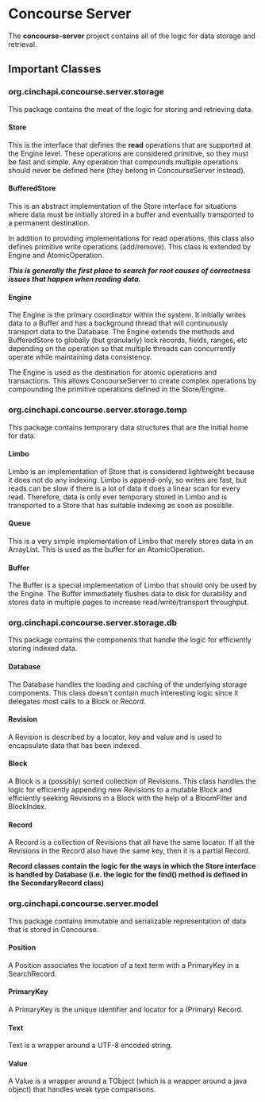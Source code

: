 # Concourse Server
The **concourse-server** project contains all of the logic for data storage and retrieval.

## Important Classes
### org.cinchapi.concourse.server.storage
This package contains the meat of the logic for storing and retrieving data.

#### Store
This is the interface that defines the **read** operations that are supported at the Engine level. These operations are considered primitive, so they must be fast and simple. Any operation that compounds multiple operations should never be defined here (they belong in ConcourseServer instead).

#### BufferedStore
This is an abstract implementation of the Store interface for situations where data must be initially stored in a buffer and eventually transported to a permanent destination. 

In addition to providing implementations for read operations, this class also defines primitive write operations (add/remove). This class is extended by Engine and AtomicOperation. 

__*This is generally the first place to search for root causes of correctness issues that happen when reading data.*__

#### Engine
The Engine is the primary coordinator within the system. It initially writes data to a Buffer and has a background thread that will continuously transport data to the Database. The Engine extends the methods and BufferedStore to globally (but granularly) lock records, fields, ranges, etc depending on the operation so that multiple threads can concurrently operate while maintaining data consistency.

The Engine is used as the destination for atomic operations and transactions. This allows ConcourseServer to create complex operations by compounding the primitive operations defined in the Store/Engine.

### org.cinchapi.concourse.server.storage.temp
This package contains temporary data structures that are the initial home for data.

#### Limbo
Limbo is an implementation of Store that is considered lightweight because it does not do any indexing. Limbo is append-only, so writes are fast, but reads can be slow if there is a lot of data it does a linear scan for every read. Therefore, data is only ever temporary stored in Limbo and is transported to a Store that has suitable indexing as soon as possible.

#### Queue
This is a very simple implementation of Limbo that merely stores data in an ArrayList. This is used as the buffer for an AtomicOperation.

#### Buffer
The Buffer is a special implementation of Limbo that should only be used by the Engine. The Buffer immediately flushes data to disk for durability and stores data in multiple pages to increase read/write/transport throughput.

### org.cinchapi.concourse.server.storage.db
This package contains the components that handle the logic for efficiently storing indexed data.

#### Database
The Database handles the loading and caching of the underlying storage components. This class doesn't contain much interesting logic since it delegates most calls to a Block or Record.

#### Revision
A Revision is described by a locator, key and value and is used to encapsulate data that has been indexed. 

#### Block
A Block is a (possibly) sorted collection of Revisions. This class handles the logic for efficiently appending new Revisions to a mutable Block and efficiently seeking Revisions in a Block with the help of a BloomFilter and BlockIndex.

#### Record
A Record is a collection of Revisions that all have the same locator. If all the Revisions in the Record also have the same key, then it is a partial Record. 

**Record classes contain the logic for the ways in which the Store interface is handled by Database (i.e. the logic for the find() method is defined in the SecondaryRecord class)**

### org.cinchapi.concourse.server.model
This package contains immutable and serializable representation of data that is stored in Concourse.

#### Position
A Position associates the location of a text term with a PrimaryKey in a SearchRecord.

#### PrimaryKey
A PrimaryKey is the unique identifier and locator for a (Primary) Record.

#### Text
Text is a wrapper around a UTF-8 encoded string.

#### Value
A Value is a wrapper around a TObject (which is a wrapper around a java object) that handles weak type comparisons.
